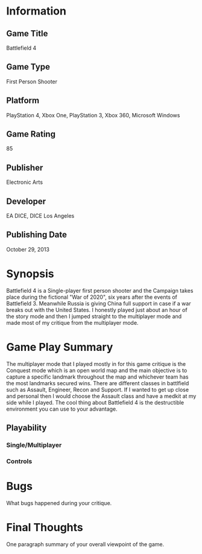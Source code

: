 # Information
## Game Title
Battlefield 4
## Game Type
First Person Shooter
## Platform
PlayStation 4, Xbox One, PlayStation 3, Xbox 360, Microsoft Windows
## Game Rating
85 
## Publisher
Electronic Arts
## Developer
EA DICE, DICE Los Angeles
## Publishing Date
October 29, 2013
# Synopsis
Battlefield 4 is a Single-player first person shooter and the Campaign takes place during the 
fictional "War of 2020", six years after the events of Battlefield 3. Meanwhile Russia is giving China 
full support in case if a war breaks out with the United States. I honestly played just about an hour 
of the story mode and then I jumped straight to the multiplayer mode and made most of my critique from 
the multiplayer mode.

# Game Play Summary
The multiplayer mode that I played mostly in for this game critique is the Conquest mode which is an open 
world map and the main objective is to capture a specific landmark throughout the map and whichever team 
has the most landmarks secured wins. There are different classes in battlfield such as Assault, Engineer,
Recon and Support. If I wanted to get up close and personal then I would choose the Assault class and have
a medkit at my side while I played. The cool thing about Battlefield 4 is the destructible environment you 
can use to your advantage.

## Playability
### Single/Multiplayer
### Controls

# Bugs
What bugs happened during your critique.
# Final Thoughts
One paragraph summary of your overall viewpoint of the game.
